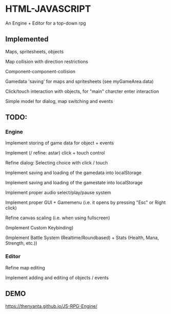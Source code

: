 # HTML-JAVASCRIPT

An Engine + Editor for a top-down rpg

## Implemented

Maps, spritesheets, objects

Map collision with direction restrictions

Component-component-collision

Gamedata 'saving' for maps and spritesheets (see myGameArea.data)

Click/touch interaction with objects, for "main" charcter enter interaction

Simple model for dialog, map switching and events 

## TODO:

### Engine

Implement storing of game data for object + events

Implement (/ refine: astar) click + touch control

Refine dialog: Selecting choice with click / touch

Implement saving and loading of the gamedata into localStorage

Implement saving and loading of the gamestate into localStorage

Implement proper audio select/play/pause system

Implement proper GUI + Gamemenu (i.e. it opens by pressing "Esc" or Right click)

Refine canvas scaling (i.e. when using fullscreen)

(Implement Custom Keybinding)

(Implement Battle System (Realtime/Roundbased) + Stats (Health, Mana, Strength, etc.))

### Editor

Refine map editing

Implement adding and editing of objects / events

## DEMO

https://thenyanta.github.io/JS-RPG-Engine/
